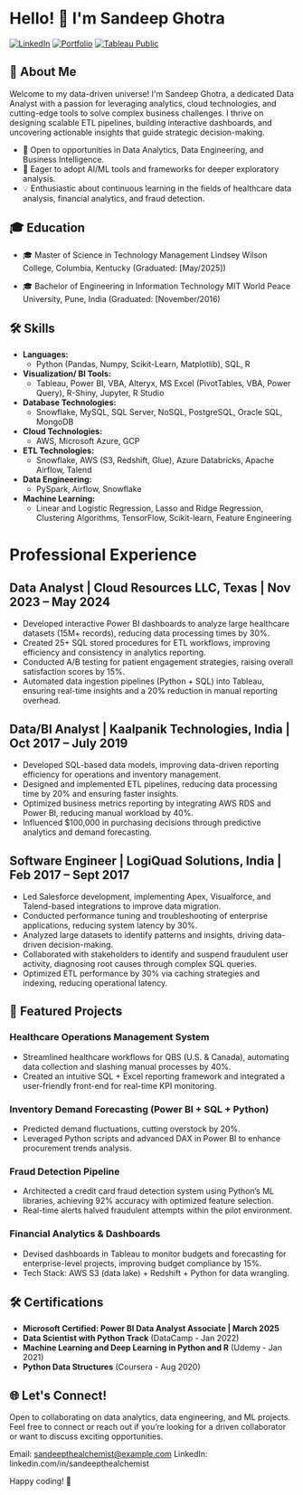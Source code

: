 # Hello! 👋 I'm Sandeep Ghotra

[![LinkedIn](https://img.shields.io/badge/LinkedIn-Connect-blue)](https://www.linkedin.com/in/sandeepthealchemist/)
[![Portfolio](https://img.shields.io/badge/Portfolio-View-brightgreen)](https://www.datascienceportfol.io/sandeepthealchemist)
[![Tableau Public](https://img.shields.io/badge/Tableau%20Public-View-blue)](https://public.tableau.com/app/profile/sandeep.ghotra/vizzes)

## 🚀 About Me

Welcome to my data-driven universe! 
I'm Sandeep Ghotra, a dedicated Data Analyst with a passion for leveraging analytics, cloud technologies, and cutting-edge tools to solve complex business challenges. I thrive on designing scalable ETL pipelines, building interactive dashboards, and uncovering actionable insights that guide strategic decision-making.

+ 🔭 Open to opportunities in Data Analytics, Data Engineering, and Business Intelligence.
+ 🌱 Eager to adopt AI/ML tools and frameworks for deeper exploratory analysis.
+ 💡 Enthusiastic about continuous learning in the fields of healthcare data analysis, financial analytics, and fraud detection.

## 🎓 Education

- 🎓  Master of Science in Technology Management
Lindsey Wilson College, Columbia, Kentucky
(Graduated: [May/2025])

- 🎓 Bachelor of Engineering in Information Technology
MIT World Peace University, Pune, India
(Graduated: [November/2016)
 

## 🛠️ Skills

- **Languages:** 
  - Python (Pandas, Numpy, Scikit-Learn, Matplotlib), SQL, R
- **Visualization/ BI Tools:** 
  - Tableau, Power BI, VBA, Alteryx, MS Excel (PivotTables, VBA, Power Query), R-Shiny, Jupyter, R Studio
- **Database Technologies:** 
  - Snowflake, MySQL, SQL Server, NoSQL, PostgreSQL, Oracle SQL, MongoDB
- **Cloud Technologies:** 
  - AWS, Microsoft Azure, GCP
- **ETL Technologies:** 
  - Snowflake, AWS (S3, Redshift, Glue), Azure Databricks, Apache Airflow, Talend
- **Data Engineering:** 
  - PySpark, Airflow, Snowflake
- **Machine Learning:** 
  - Linear and Logistic Regression, Lasso and Ridge Regression, Clustering Algorithms, TensorFlow, Scikit-learn, Feature Engineering
 
# Professional Experience

## Data Analyst | Cloud Resources LLC, Texas | Nov 2023 – May 2024

- Developed interactive Power BI dashboards to analyze large healthcare datasets (15M+ records), reducing data processing times by 30%.
- Created 25+ SQL stored procedures for ETL workflows, improving efficiency and consistency in analytics reporting.
- Conducted A/B testing for patient engagement strategies, raising overall satisfaction scores by 15%.
- Automated data ingestion pipelines (Python + SQL) into Tableau, ensuring real-time insights and a 20% reduction in manual reporting overhead.

##  Data/BI Analyst | Kaalpanik Technologies, India | Oct 2017 – July 2019

- Developed SQL-based data models, improving data-driven reporting efficiency for operations and inventory management.
- Designed and implemented ETL pipelines, reducing data processing time by 20% and ensuring faster insights.
- Optimized business metrics reporting by integrating AWS RDS and Power BI, reducing manual workload by 40%.
- Influenced $100,000 in purchasing decisions through predictive analytics and demand forecasting.

## Software Engineer | LogiQuad Solutions, India | Feb 2017 – Sept 2017

- Led Salesforce development, implementing Apex, Visualforce, and Talend-based integrations to improve data migration.
- Conducted performance tuning and troubleshooting of enterprise applications, reducing system latency by 30%.
- Analyzed large datasets to identify patterns and insights, driving data-driven decision-making.
- Collaborated with stakeholders to identify and suspend fraudulent user activity, diagnosing root causes through complex SQL queries.
- Optimized ETL performance by 30% via caching strategies and indexing, reducing operational latency.

## 🚀 Featured Projects

### Healthcare Operations Management System

- Streamlined healthcare workflows for QBS (U.S. & Canada), automating data collection and slashing manual processes by 40%.
- Created an intuitive SQL + Excel reporting framework and integrated a user-friendly front-end for real-time KPI monitoring.

### Inventory Demand Forecasting (Power BI + SQL + Python)

- Predicted demand fluctuations, cutting overstock by 20%.
- Leveraged Python scripts and advanced DAX in Power BI to enhance procurement trends analysis.

### Fraud Detection Pipeline

-  Architected a credit card fraud detection system using Python’s ML libraries, achieving 92% accuracy with optimized feature selection.
-  Real-time alerts halved fraudulent attempts within the pilot environment.

### Financial Analytics & Dashboards

- Devised dashboards in Tableau to monitor budgets and forecasting for enterprise-level projects, improving budget compliance by 15%.
- Tech Stack: AWS S3 (data lake) + Redshift + Python for data wrangling.

## 🛠️ Certifications

- **Microsoft Certified: Power BI Data Analyst Associate | March 2025** 
- **Data Scientist with Python Track** (DataCamp - Jan 2022)
- **Machine Learning and Deep Learning in Python and R** (Udemy - Jan 2021)
- **Python Data Structures** (Coursera - Aug 2020)


## 🌐 Let's Connect!

Open to collaborating on data analytics, data engineering, and ML projects. Feel free to connect or reach out if you’re looking for a driven collaborator or want to discuss exciting opportunities.

Email: sandeepthealchemist@example.com
LinkedIn: linkedin.com/in/sandeepthealchemist

Happy coding! 🚀


